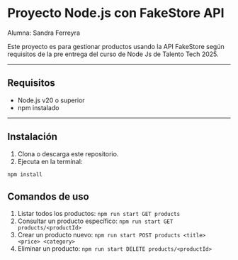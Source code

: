 # Proyecto Node.js con FakeStore API

Alumna: Sandra Ferreyra

Este proyecto es para gestionar productos usando la API FakeStore según requisitos de la pre entrega del curso de Node Js de Talento Tech 2025.

---

## Requisitos

- Node.js v20 o superior
- npm instalado

---

## Instalación

1. Clona o descarga este repositorio.
2. Ejecuta en la terminal:

```bash
npm install
```

## Comandos de uso

1. Listar todos los productos: `npm run start GET products`
2. Consultar un producto específico: `npm run start GET products/<productId>`
3. Crear un producto nuevo: `npm run start POST products <title> <price> <category>`
4. Eliminar un producto: `npm run start DELETE products/<productId>`
